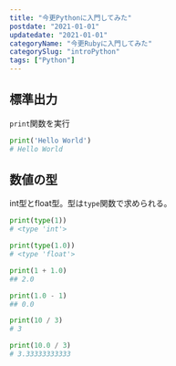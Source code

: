 ```yaml
---
title: "今更Pythonに入門してみた"
postdate: "2021-01-01"
updatedate: "2021-01-01"
categoryName: "今更Rubyに入門してみた"
categorySlug: "introPython"
tags: ["Python"]
---
```


## 標準出力

`print`関数を実行

```python
print('Hello World')
# Hello World
```

## 数値の型

int型とfloat型。型は`type`関数で求められる。

```python
print(type(1))
# <type 'int'>

print(type(1.0))
# <type 'float'>
```

```python
print(1 + 1.0)
## 2.0

print(1.0 - 1)
## 0.0

print(10 / 3)
# 3

print(10.0 / 3)
# 3.33333333333
```
